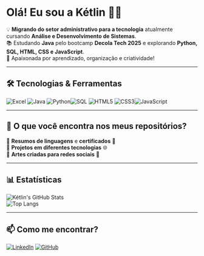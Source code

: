 # Olá! Eu sou a Kétlin 👋🚀  

💡 **Migrando do setor administrativo para a tecnologia** 
 atualmente cursando **Análise e Desenvolvimento de Sistemas**.  
📚 Estudando **Java** pelo bootcamp **Decola Tech 2025** e explorando **Python, SQL, HTML, CSS e JavaScript**.  
🎨 Apaixonada por aprendizado, organização e criatividade!  

---

## 🛠️ Tecnologias & Ferramentas  

![Excel](https://img.shields.io/badge/Microsoft_Excel-217346?style=for-the-badge&logo=microsoft-excel&logoColor=white) ![Java](https://img.shields.io/badge/Java-ED8B00?style=for-the-badge&logo=java&logoColor=white) ![Python](https://img.shields.io/badge/Python-3776AB?style=for-the-badge&logo=python&logoColor=white)![SQL](https://img.shields.io/badge/SQL-4479A1?style=for-the-badge&logo=postgresql&logoColor=white)  ![HTML5](https://img.shields.io/badge/HTML5-E34F26?style=for-the-badge&logo=html5&logoColor=white)  ![CSS3](https://img.shields.io/badge/CSS3-1572B6?style=for-the-badge&logo=css3&logoColor=white)![JavaScript](https://img.shields.io/badge/JavaScript-F7DF1E?style=for-the-badge&logo=javascript&logoColor=black)

 
 

---

## 📌 O que você encontra nos meus repositórios?  
🔹 **Resumos de linguagens** e **certificados** 📖  
🔹 **Projetos em diferentes tecnologias** 🌐  
🔹 **Artes criadas para redes sociais** 🎨  

---

## 📊 Estatísticas  

![Kétlin's GitHub Stats](https://github-readme-stats.vercel.app/api?username=KetlinCasagrande&show_icons=true&theme=radical)  
![Top Langs](https://github-readme-stats.vercel.app/api/top-langs/?username=KetlinCasagrande&layout=compact&theme=radical)  

---

## 📫 Como me encontrar?  

[![LinkedIn](https://img.shields.io/badge/LinkedIn-0A66C2?style=for-the-badge&logo=linkedin&logoColor=white)](https://www.linkedin.com/in/ketlin-casagrande-1a02b7214/)
[![GitHub](https://img.shields.io/badge/GitHub-100000?style=for-the-badge&logo=github&logoColor=white)](https://github.com/KetlinCasagrande)  